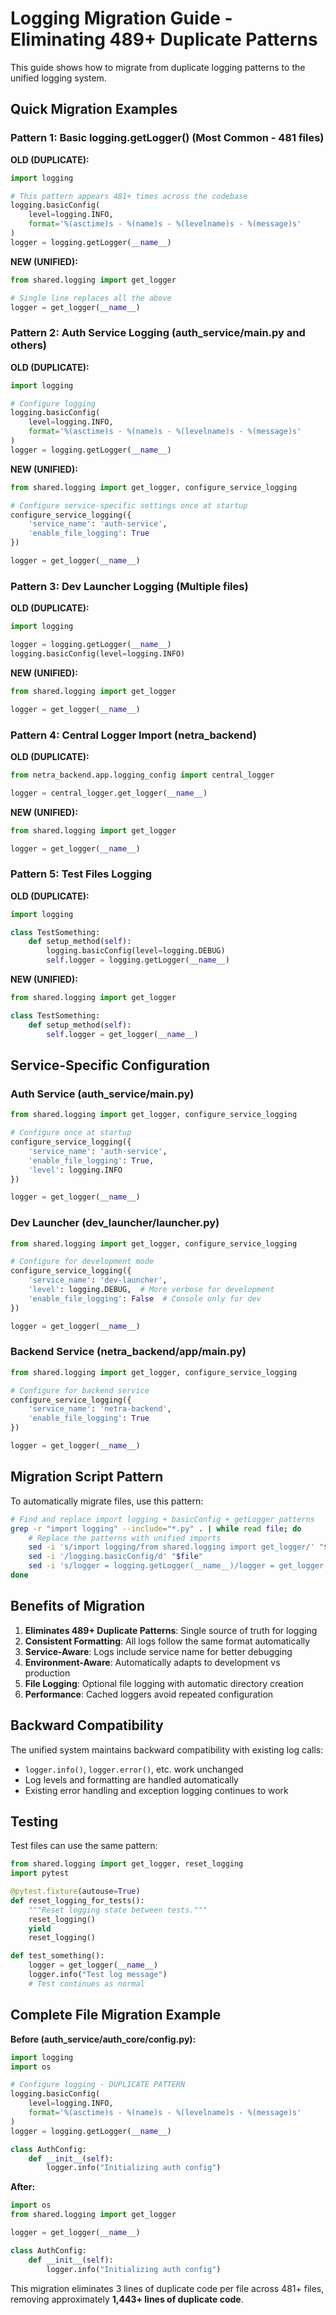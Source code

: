 # Logging Migration Guide - Eliminating 489+ Duplicate Patterns

This guide shows how to migrate from duplicate logging patterns to the unified logging system.

## Quick Migration Examples

### Pattern 1: Basic logging.getLogger() (Most Common - 481 files)

**OLD (DUPLICATE):**
```python
import logging

# This pattern appears 481+ times across the codebase
logging.basicConfig(
    level=logging.INFO,
    format='%(asctime)s - %(name)s - %(levelname)s - %(message)s'
)
logger = logging.getLogger(__name__)
```

**NEW (UNIFIED):**
```python
from shared.logging import get_logger

# Single line replaces all the above
logger = get_logger(__name__)
```

### Pattern 2: Auth Service Logging (auth_service/main.py and others)

**OLD (DUPLICATE):**
```python
import logging

# Configure logging
logging.basicConfig(
    level=logging.INFO,
    format='%(asctime)s - %(name)s - %(levelname)s - %(message)s'
)
logger = logging.getLogger(__name__)
```

**NEW (UNIFIED):**
```python
from shared.logging import get_logger, configure_service_logging

# Configure service-specific settings once at startup
configure_service_logging({
    'service_name': 'auth-service',
    'enable_file_logging': True
})

logger = get_logger(__name__)
```

### Pattern 3: Dev Launcher Logging (Multiple files)

**OLD (DUPLICATE):**
```python
import logging

logger = logging.getLogger(__name__)
logging.basicConfig(level=logging.INFO)
```

**NEW (UNIFIED):**
```python
from shared.logging import get_logger

logger = get_logger(__name__)
```

### Pattern 4: Central Logger Import (netra_backend)

**OLD (DUPLICATE):**
```python
from netra_backend.app.logging_config import central_logger

logger = central_logger.get_logger(__name__)
```

**NEW (UNIFIED):**
```python
from shared.logging import get_logger

logger = get_logger(__name__)
```

### Pattern 5: Test Files Logging

**OLD (DUPLICATE):**
```python
import logging

class TestSomething:
    def setup_method(self):
        logging.basicConfig(level=logging.DEBUG)
        self.logger = logging.getLogger(__name__)
```

**NEW (UNIFIED):**
```python
from shared.logging import get_logger

class TestSomething:
    def setup_method(self):
        self.logger = get_logger(__name__)
```

## Service-Specific Configuration

### Auth Service (auth_service/main.py)

```python
from shared.logging import get_logger, configure_service_logging

# Configure once at startup
configure_service_logging({
    'service_name': 'auth-service',
    'enable_file_logging': True,
    'level': logging.INFO
})

logger = get_logger(__name__)
```

### Dev Launcher (dev_launcher/launcher.py)

```python
from shared.logging import get_logger, configure_service_logging

# Configure for development mode
configure_service_logging({
    'service_name': 'dev-launcher',
    'level': logging.DEBUG,  # More verbose for development
    'enable_file_logging': False  # Console only for dev
})

logger = get_logger(__name__)
```

### Backend Service (netra_backend/app/main.py)

```python
from shared.logging import get_logger, configure_service_logging

# Configure for backend service
configure_service_logging({
    'service_name': 'netra-backend',
    'enable_file_logging': True
})

logger = get_logger(__name__)
```

## Migration Script Pattern

To automatically migrate files, use this pattern:

```bash
# Find and replace import logging + basicConfig + getLogger patterns
grep -r "import logging" --include="*.py" . | while read file; do
    # Replace the patterns with unified imports
    sed -i 's/import logging/from shared.logging import get_logger/' "$file"
    sed -i '/logging.basicConfig/d' "$file" 
    sed -i 's/logger = logging.getLogger(__name__)/logger = get_logger(__name__)/' "$file"
done
```

## Benefits of Migration

1. **Eliminates 489+ Duplicate Patterns**: Single source of truth for logging
2. **Consistent Formatting**: All logs follow the same format automatically
3. **Service-Aware**: Logs include service name for better debugging
4. **Environment-Aware**: Automatically adapts to development vs production
5. **File Logging**: Optional file logging with automatic directory creation
6. **Performance**: Cached loggers avoid repeated configuration

## Backward Compatibility

The unified system maintains backward compatibility with existing log calls:
- `logger.info()`, `logger.error()`, etc. work unchanged
- Log levels and formatting are handled automatically
- Existing error handling and exception logging continues to work

## Testing

Test files can use the same pattern:

```python
from shared.logging import get_logger, reset_logging
import pytest

@pytest.fixture(autouse=True)
def reset_logging_for_tests():
    """Reset logging state between tests."""
    reset_logging()
    yield
    reset_logging()

def test_something():
    logger = get_logger(__name__)
    logger.info("Test log message")
    # Test continues as normal
```

## Complete File Migration Example

**Before (auth_service/auth_core/config.py):**
```python
import logging
import os

# Configure logging - DUPLICATE PATTERN
logging.basicConfig(
    level=logging.INFO,
    format='%(asctime)s - %(name)s - %(levelname)s - %(message)s'
)
logger = logging.getLogger(__name__)

class AuthConfig:
    def __init__(self):
        logger.info("Initializing auth config")
```

**After:**
```python
import os
from shared.logging import get_logger

logger = get_logger(__name__)

class AuthConfig:
    def __init__(self):
        logger.info("Initializing auth config")
```

This migration eliminates 3 lines of duplicate code per file across 481+ files, removing approximately **1,443+ lines of duplicate code**.